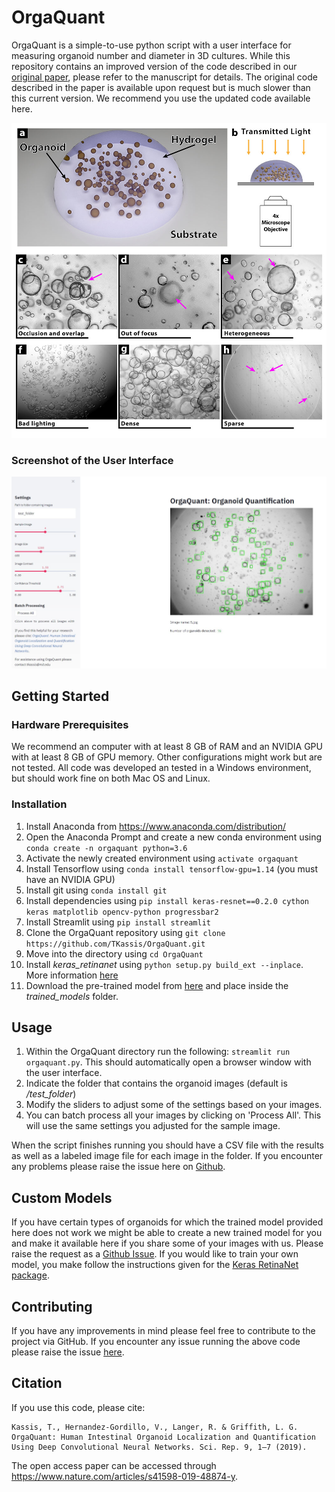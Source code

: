 # OrgaQuant
OrgaQuant is a simple-to-use python script with a user interface for measuring organoid number and diameter in 3D cultures.
While this repository contains an improved version of the code described in our [original paper](https://www.nature.com/articles/s41598-019-48874-y),
please refer to the manuscript for details. The original code described in the paper is available upon request
but is much slower than this current version. We recommend you use the updated code available here.

![OrgaQuant for Measuring Organoid Diameter in 3D](/readme_images/Figure_1_From_Paper.jpg)

### Screenshot of the User Interface
![Screenshot of User Interface](/readme_images/screenshot.jpg)

## Getting Started
### Hardware Prerequisites
We recommend an computer with at least 8 GB of RAM and an NVIDIA GPU with at least 8 GB of GPU memory. Other configurations might work but are not tested.
All code was developed an tested in a Windows environment, but should work fine on both Mac OS and Linux.

### Installation
1. Install Anaconda from https://www.anaconda.com/distribution/
2. Open the Anaconda Prompt and create a new conda environment using `conda create -n orgaquant python=3.6`
3. Activate the newly created environment using `activate orgaquant`
4. Install Tensorflow using `conda install tensorflow-gpu=1.14` (you must have an NVIDIA GPU)
5. Install git using `conda install git`
6. Install dependencies using `pip install keras-resnet==0.2.0 cython keras matplotlib opencv-python progressbar2`
7. Install Streamlit using `pip install streamlit`
8. Clone the OrgaQuant repository using `git clone https://github.com/TKassis/OrgaQuant.git`
9. Move into the directory using `cd OrgaQuant`
10. Install _keras_retinanet_ using `python setup.py build_ext --inplace`. More information [here](https://github.com/fizyr/keras-retinanet)
11. Download the pre-trained model from [here](https://github.com/TKassis/OrgaQuant/releases/download/v0.1/orgaquant_intestinal_v2.h5) and place inside the _trained_models_ folder.

## Usage
1. Within the OrgaQuant directory run the following: `streamlit run orgaquant.py`. This should automatically open a browser window with the user interface.
2. Indicate the folder that contains the organoid images (default is _/test_folder_)
3. Modify the sliders to adjust some of the settings based on your images.
4. You can batch process all your images by clicking on 'Process All'. This will use the same settings you adjusted for the sample image.

When the script finishes running you should have a CSV file with the results as well as a labeled image file for each image in the folder.
If you encounter any problems please raise the issue here on [Github](https://github.com/TKassis/OrgaQuant/issues).

## Custom Models
If you have certain types of organoids for which the trained model provided here does not work we might be able to create a new trained model for you and make it available here if you share some of your images with us.
Please raise the request as a [Github Issue](https://github.com/TKassis/OrgaQuant/issues). If you would like to train your own model, you make follow the instructions given for the
[Keras RetinaNet package](https://github.com/fizyr/keras-retinanet).

## Contributing
If you have any improvements in mind please feel free to contribute to the project via GitHub. If you encounter any issue running the above code please raise the issue [here](https://github.com/TKassis/OrgaQuant/issues).

## Citation
If you use this code, please cite:
```
Kassis, T., Hernandez-Gordillo, V., Langer, R. & Griffith, L. G. OrgaQuant: Human Intestinal Organoid Localization and Quantification Using Deep Convolutional Neural Networks. Sci. Rep. 9, 1–7 (2019).
```
The open access paper can be accessed through https://www.nature.com/articles/s41598-019-48874-y.
